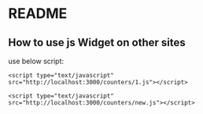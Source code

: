 # README

## How to use js Widget on other sites

use below script:

```
<script type="text/javascript" src="http://localhost:3000/counters/1.js"></script> 
```

```
<script type="text/javascript" src="http://localhost:3000/counters/new.js"></script>
```


